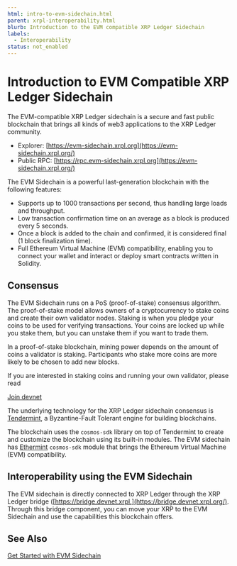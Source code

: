 ```yaml
---
html: intro-to-evm-sidechain.html
parent: xrpl-interoperability.html
blurb: Introduction to the EVM compatible XRP Ledger Sidechain
labels:
  - Interoperability
status: not_enabled
---
```

# Introduction to EVM Compatible XRP Ledger Sidechain

The EVM-compatible XRP Ledger sidechain is a secure and fast public blockchain that brings all kinds of web3 applications to the XRP Ledger community. 

- Explorer: [https://evm-sidechain.xrpl.org](https://evm-sidechain.xrpl.org/)
- Public RPC: [https://rpc.evm-sidechain.xrpl.org](https://evm-sidechain.xrpl.org/)


The EVM Sidechain is a powerful last-generation blockchain with the following features:

- Supports up to 1000 transactions per second, thus handling large loads and throughput. 
- Low transaction confirmation time on an average as a block is produced every 5 seconds. 
- Once a block is added to the chain and confirmed, it is considered final (1 block finalization time).
- Full Ethereum Virtual Machine (EVM) compatibility, enabling you to connect your wallet and interact or deploy smart contracts written in Solidity.

## Consensus

The EVM Sidechain runs on a PoS (proof-of-stake) consensus algorithm. The proof-of-stake model allows owners of a cryptocurrency to stake coins and create their own validator nodes. Staking is when you pledge your coins to be used for verifying transactions. Your coins are locked up while you stake them, but you can unstake them if you want to trade them. 

In a proof-of-stake blockchain, mining power depends on the amount of coins a validator is staking. Participants who stake more coins are more likely to be chosen to add new blocks.

If you are interested in staking coins and running your own validator, please read

[Join devnet](join-evm-sidechain-devnet.md)

The underlying technology for the XRP Ledger sidechain consensus is [Tendermint](https://tendermint.com/), a Byzantine-Fault Tolerant engine for building blockchains.

The blockchain uses the `cosmos-sdk` library on top of Tendermint to create and customize the blockchain using its built-in modules. The EVM sidechain has [Ethermint](https://github.com/evmos/ethermint) `cosmos-sdk` module that brings the Ethereum Virtual Machine (EVM) compatibility.

## Interoperability using the EVM Sidechain

The EVM sidechain is directly connected to XRP Ledger through the XRP Ledger bridge ([https://bridge.devnet.xrpl.](https://bridge.devnet.xrpl.org/). Through this bridge component, you can move your XRP to the EVM Sidechain and use the capabilities this blockchain offers.

## See Also

[Get Started with EVM Sidechain](get-started-evm-sidechain.html)